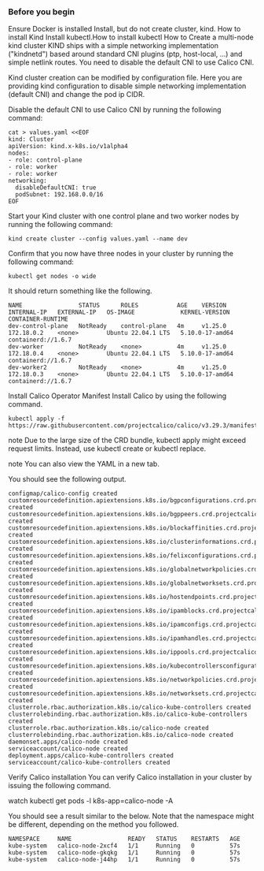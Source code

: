 
### Before you begin
Ensure Docker is installed
Install, but do not create cluster, kind. How to install Kind
Install kubectl.How to install kubectl
How to
Create a multi-node kind cluster
KIND ships with a simple networking implementation ("kindnetd") based around standard CNI plugins (ptp, host-local, …) and simple netlink routes. You need to disable the default CNI to use Calico CNI.

Kind cluster creation can be modified by configuration file. Here you are providing kind configuration to disable simple networking implementation (default CNI) and change the pod ip CIDR.

Disable the default CNI to use Calico CNI by running the following command:
```
cat > values.yaml <<EOF
kind: Cluster
apiVersion: kind.x-k8s.io/v1alpha4
nodes:
- role: control-plane
- role: worker
- role: worker
networking:
  disableDefaultCNI: true
  podSubnet: 192.168.0.0/16
EOF
```

Start your Kind cluster with one control plane and two worker nodes by running the following command:
```
kind create cluster --config values.yaml --name dev
```
Confirm that you now have three nodes in your cluster by running the following command:
```
kubectl get nodes -o wide
```
It should return something like the following.
```
NAME                STATUS      ROLES           AGE    VERSION   INTERNAL-IP   EXTERNAL-IP   OS-IMAGE             KERNEL-VERSION    CONTAINER-RUNTIME
dev-control-plane   NotReady    control-plane   4m     v1.25.0   172.18.0.2    <none>        Ubuntu 22.04.1 LTS   5.10.0-17-amd64   containerd://1.6.7
dev-worker          NotReady    <none>          4m     v1.25.0   172.18.0.4    <none>        Ubuntu 22.04.1 LTS   5.10.0-17-amd64   containerd://1.6.7
dev-worker2         NotReady    <none>          4m     v1.25.0   172.18.0.3    <none>        Ubuntu 22.04.1 LTS   5.10.0-17-amd64   containerd://1.6.7
```

Install Calico
Operator
Manifest
Install Calico by using the following command.

```
kubectl apply -f https://raw.githubusercontent.com/projectcalico/calico/v3.29.3/manifests/calico.yaml
```
note
Due to the large size of the CRD bundle, kubectl apply might exceed request limits. Instead, use kubectl create or kubectl replace.

note
You can also view the YAML in a new tab.

You should see the following output.
```
configmap/calico-config created
customresourcedefinition.apiextensions.k8s.io/bgpconfigurations.crd.projectcalico.org created
customresourcedefinition.apiextensions.k8s.io/bgppeers.crd.projectcalico.org created
customresourcedefinition.apiextensions.k8s.io/blockaffinities.crd.projectcalico.org created
customresourcedefinition.apiextensions.k8s.io/clusterinformations.crd.projectcalico.org created
customresourcedefinition.apiextensions.k8s.io/felixconfigurations.crd.projectcalico.org created
customresourcedefinition.apiextensions.k8s.io/globalnetworkpolicies.crd.projectcalico.org created
customresourcedefinition.apiextensions.k8s.io/globalnetworksets.crd.projectcalico.org created
customresourcedefinition.apiextensions.k8s.io/hostendpoints.crd.projectcalico.org created
customresourcedefinition.apiextensions.k8s.io/ipamblocks.crd.projectcalico.org created
customresourcedefinition.apiextensions.k8s.io/ipamconfigs.crd.projectcalico.org created
customresourcedefinition.apiextensions.k8s.io/ipamhandles.crd.projectcalico.org created
customresourcedefinition.apiextensions.k8s.io/ippools.crd.projectcalico.org created
customresourcedefinition.apiextensions.k8s.io/kubecontrollersconfigurations.crd.projectcalico.org created
customresourcedefinition.apiextensions.k8s.io/networkpolicies.crd.projectcalico.org created
customresourcedefinition.apiextensions.k8s.io/networksets.crd.projectcalico.org created
clusterrole.rbac.authorization.k8s.io/calico-kube-controllers created
clusterrolebinding.rbac.authorization.k8s.io/calico-kube-controllers created
clusterrole.rbac.authorization.k8s.io/calico-node created
clusterrolebinding.rbac.authorization.k8s.io/calico-node created
daemonset.apps/calico-node created
serviceaccount/calico-node created
deployment.apps/calico-kube-controllers created
serviceaccount/calico-kube-controllers created
```
Verify Calico installation
You can verify Calico installation in your cluster by issuing the following command.

watch kubectl get pods -l k8s-app=calico-node -A

You should see a result similar to the below. Note that the namespace might be different, depending on the method you followed.
```
NAMESPACE     NAME                READY   STATUS    RESTARTS   AGE
kube-system   calico-node-2xcf4   1/1     Running   0          57s
kube-system   calico-node-gkqkg   1/1     Running   0          57s
kube-system   calico-node-j44hp   1/1     Running   0          57s
```
